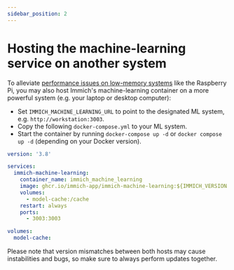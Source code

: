 ```yaml
---
sidebar_position: 2
---
```


# Hosting the machine-learning service on another system

To alleviate [performance issues on low-memory systems](/docs/FAQ.md#why-is-immich-slow-on-low-memory-systems-like-the-raspberry-pi) like the Raspberry Pi, you may also host Immich's machine-learning container on a more powerful system (e.g. your laptop or desktop computer):

- Set `IMMICH_MACHINE_LEARNING_URL` to point to the designated ML system, e.g. `http://workstation:3003`.
- Copy the following `docker-compose.yml` to your ML system.
- Start the container by running `docker-compose up -d` or `docker compose up -d` (depending on your Docker version).

```yaml
version: '3.8'

services:
  immich-machine-learning:
    container_name: immich_machine_learning
    image: ghcr.io/immich-app/immich-machine-learning:${IMMICH_VERSION:-release}
    volumes:
      - model-cache:/cache
    restart: always
    ports:
      - 3003:3003

volumes:
  model-cache:
```

Please note that version mismatches between both hosts may cause instabilities and bugs, so make sure to always perform updates together.
